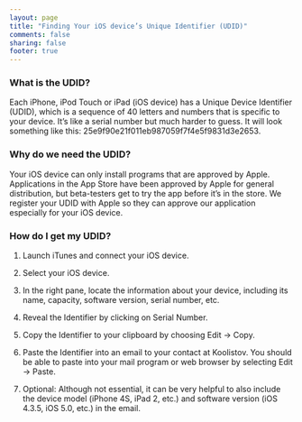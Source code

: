```yaml
---
layout: page
title: "Finding Your iOS device’s Unique Identifier (UDID)"
comments: false
sharing: false
footer: true
---
```


### What is the UDID?
Each iPhone, iPod Touch or iPad (iOS device) has a Unique Device Identifier (UDID), which is a sequence of 40 letters and numbers that is specific to your device. It’s like a serial number but much harder to guess. It will look something like this: 25e9f90e21f011eb987059f7f4e5f9831d3e2653.

### Why do we need the UDID?
Your iOS device can only install programs that are approved by Apple. Applications in the App Store have been approved by Apple for general distribution, but beta-testers get to try the app before it’s in the store. We register your UDID with Apple so they can approve our application especially for your iOS device.

### How do I get my UDID?

1. Launch iTunes and connect your iOS device.

2. Select your iOS device.

3. In the right pane, locate the information about your device, including its name, capacity, software version, serial number, etc. 

4. Reveal the Identifier by clicking on Serial Number. 

5. Copy the Identifier to your clipboard by choosing Edit → Copy. 

6. Paste the Identifier into an email to your contact at Koolistov. You should be able to paste into your mail program or web browser by selecting Edit → Paste. 

7. Optional: Although not essential, it can be very helpful to also include the device model (iPhone 4S, iPad 2, etc.) and software version (iOS 4.3.5, iOS 5.0, etc.) in the email.